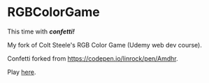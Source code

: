 # RGBColorGame
This time with ***confetti!***

My fork of Colt Steele's RGB Color Game (Udemy web dev course).


Confetti forked from https://codepen.io/linrock/pen/Amdhr.

Play [here](https://connectextend.github.io/RGBColorGame/).
